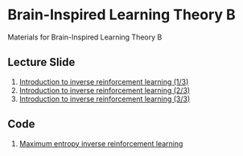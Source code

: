 # Brain-Inspired Learning Theory B
Materials for Brain-Inspired Learning Theory B

## Lecture Slide
1. [Introduction to inverse reinforcement learning (1/3)](https://github.com/uchibe/BILT-BI/blob/main/slides/kyutech20230206-1.pdf)
2. [Introduction to inverse reinforcement learning (2/3)](https://github.com/uchibe/BILT-BI/blob/main/slides/kyutech20230206-2.pdf)
3. [Introduction to inverse reinforcement learning (3/3)](https://github.com/uchibe/BILT-BI/blob/main/slides/kyutech20230206-3.pdf)

## Code
1. [Maximum entropy inverse reinforcement learning](https://colab.research.google.com/github/uchibe/BILT-B/blob/main/notebooks/MaxEntIRL.ipynb)

